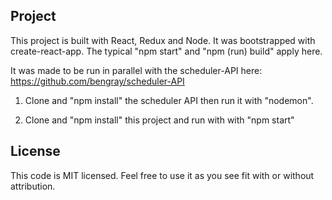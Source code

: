 ## Project

This project is built with React, Redux and Node.  It was bootstrapped with 
create-react-app. The typical "npm start" and "npm (run) build" apply here. 

It was made to be run in parallel with the scheduler-API here: https://github.com/bengray/scheduler-API

1. Clone and "npm install" the scheduler API then run it with "nodemon".

2. Clone and "npm install" this project and run with with "npm start"

## License

This code is MIT licensed. Feel free to use it as you see fit with or without attribution.